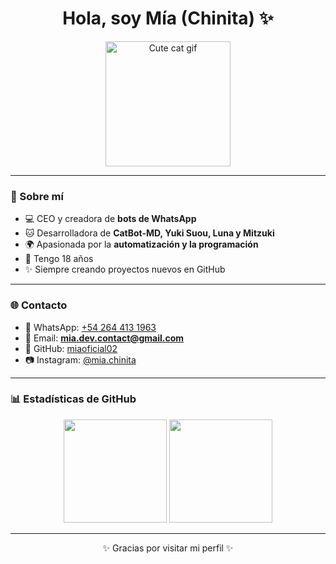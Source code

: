 <h1 align="center">Hola, soy Mía (Chinita) ✨</h1>

<p align="center">
  <img src="https.github.com/ittschinitaaa.png" width="200px" alt="Cute cat gif"/>
</p>

---

### 🌸 Sobre mí
- 💻 CEO y creadora de **bots de WhatsApp**
- 🐱 Desarrolladora de **CatBot-MD, Yuki Suou, Luna y Mitzuki**
- 🌍 Apasionada por la **automatización y la programación**
- 💜 Tengo 18 años  
- ✨ Siempre creando proyectos nuevos en GitHub

---

### 🌐 Contacto
- 📱 WhatsApp: [+54 264 413 1963](https://wa.me/542644131963)  
- 📧 Email: **mia.dev.contact@gmail.com**  
- 🐙 GitHub: [miaoficial02](https://github.com/miaoficial02)  
- 📷 Instagram: [@mia.chinita](https://instagram.com/)  

---

### 📊 Estadísticas de GitHub
<p align="center">
  <img src="https://github-readme-stats.vercel.app/api?username=miaoficial02&show_icons=true&theme=tokyonight" height="165"/>
  <img src="https://github-readme-stats.vercel.app/api/top-langs/?username=miaoficial02&layout=compact&theme=tokyonight" height="165"/>
</p>

---

<p align="center">✨ Gracias por visitar mi perfil ✨</p>
